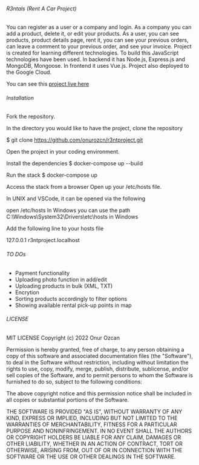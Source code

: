 ###### R3ntals (Rent A Car Project)
You can register as a user or a company and login.
As a company you can add a product, delete it, or edit your products.
As a user, you can see products, product details page, rent it, you can see your previous orders, can leave a comment to your previous order, and see your invoice.
Project is created for learning different technologies. 
To build this JavaScript technologies have been used. In backend it has Node.js, Express.js and MongoDB, Mongoose. In frontend it uses Vue.js. 
Project also deployed to the Google Cloud.

You can see this [project live here](https://frontend-m75thsncmq-ew.a.run.app/)

###### Installation
Fork the repository.

In the directory you would like to have the project, clone the repository

$ git clone https://github.com/onurozcn/r3ntproject.git

Open the project in your coding environment.

Install the dependencies
$ docker-compose up --build

Run the stack
$ docker-compose up

Access the stack from a browser
Open up your /etc/hosts file.

In UNIX and VSCode, it can be opened via the following

open /etc/hosts
In Windows you can use the path C:\Windows\System32\Drivers\etc\hosts in Windows

Add the following line to your hosts file

127.0.0.1 r3ntproject.localhost

###### TO DOs 

- Payment functionality
- Uploading photo function in add/edit
- Uploading products in bulk (XML, TXT)
- Encrytion
- Sorting products accordingly to filter options
- Showing available rental pick-up points in map

###### LICENSE
MIT LICENSE
Copyright (c) 2022 Onur Ozcan

Permission is hereby granted, free of charge, to any person obtaining
a copy of this software and associated documentation files (the
"Software"), to deal in the Software without restriction, including
without limitation the rights to use, copy, modify, merge, publish,
distribute, sublicense, and/or sell copies of the Software, and to
permit persons to whom the Software is furnished to do so, subject to
the following conditions:

The above copyright notice and this permission notice shall be
included in all copies or substantial portions of the Software.

THE SOFTWARE IS PROVIDED "AS IS", WITHOUT WARRANTY OF ANY KIND,
EXPRESS OR IMPLIED, INCLUDING BUT NOT LIMITED TO THE WARRANTIES OF
MERCHANTABILITY, FITNESS FOR A PARTICULAR PURPOSE AND
NONINFRINGEMENT. IN NO EVENT SHALL THE AUTHORS OR COPYRIGHT HOLDERS BE
LIABLE FOR ANY CLAIM, DAMAGES OR OTHER LIABILITY, WHETHER IN AN ACTION
OF CONTRACT, TORT OR OTHERWISE, ARISING FROM, OUT OF OR IN CONNECTION
WITH THE SOFTWARE OR THE USE OR OTHER DEALINGS IN THE SOFTWARE.
